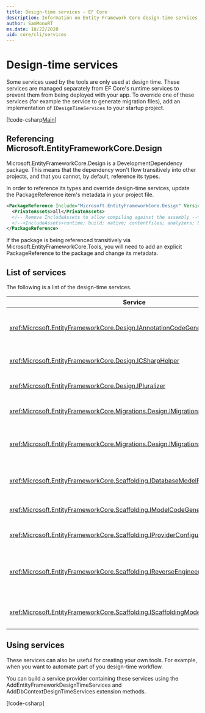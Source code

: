 ```yaml
---
title: Design-time services - EF Core
description: Information on Entity Framework Core design-time services
author: SamMonoRT
ms.date: 10/22/2020
uid: core/cli/services
---
```

# Design-time services

Some services used by the tools are only used at design time. These services are managed separately from EF Core's runtime services to prevent them from being deployed with your app. To override one of these services (for example the service to generate migration files), add an implementation of `IDesignTimeServices` to your startup project.

[!code-csharp[Main](../../../samples/core/Miscellaneous/CommandLine/DesignTimeServices.cs#DesignTimeServices)]

## Referencing Microsoft.EntityFrameworkCore.Design

Microsoft.EntityFrameworkCore.Design is a DevelopmentDependency package. This means that the dependency won't flow transitively into other projects, and that you cannot, by default, reference its types.

In order to reference its types and override design-time services, update the PackageReference item's metadata in your project file.

```xml
<PackageReference Include="Microsoft.EntityFrameworkCore.Design" Version="3.1.9">
  <PrivateAssets>all</PrivateAssets>
  <!-- Remove IncludeAssets to allow compiling against the assembly -->
  <!--<IncludeAssets>runtime; build; native; contentfiles; analyzers; buildtransitive</IncludeAssets>-->
</PackageReference>
```

If the package is being referenced transitively via Microsoft.EntityFrameworkCore.Tools, you will need to add an explicit PackageReference to the package and change its metadata.

## List of services

The following is a list of the design-time services.

Service                                                                              | Description
------------------------------------------------------------------------------------ | -----------
<xref:Microsoft.EntityFrameworkCore.Design.IAnnotationCodeGenerator>                 | Generates the code for corresponding model annotations.
<xref:Microsoft.EntityFrameworkCore.Design.ICSharpHelper>                            | Helps with generating C# code.
<xref:Microsoft.EntityFrameworkCore.Design.IPluralizer>                              | Pluralizes and singularizes words.
<xref:Microsoft.EntityFrameworkCore.Migrations.Design.IMigrationsCodeGenerator>      | Generates code for a migration.
<xref:Microsoft.EntityFrameworkCore.Migrations.Design.IMigrationsScaffolder>         | The main class for managing migration files.
<xref:Microsoft.EntityFrameworkCore.Scaffolding.IDatabaseModelFactory>               | Creates a database model from a database.
<xref:Microsoft.EntityFrameworkCore.Scaffolding.IModelCodeGenerator>                 | Generates code for a model.
<xref:Microsoft.EntityFrameworkCore.Scaffolding.IProviderConfigurationCodeGenerator> | Generates OnConfiguring code.
<xref:Microsoft.EntityFrameworkCore.Scaffolding.IReverseEngineerScaffolder>          | The main class for scaffolding reverse engineered models.
<xref:Microsoft.EntityFrameworkCore.Scaffolding.IScaffoldingModelFactory>            | Creates a model from a database model.

## Using services

These services can also be useful for creating your own tools. For example, when you want to automate part of you design-time workflow.

You can build a service provider containing these services using the AddEntityFrameworkDesignTimeServices and AddDbContextDesignTimeServices extension methods.

[!code-csharp[](../../../samples/core/Miscellaneous/CommandLine/CustomTools.cs#CustomTools)]

